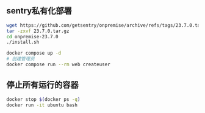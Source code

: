 ## sentry私有化部署

```sh
wget https://github.com/getsentry/onpremise/archive/refs/tags/23.7.0.tar.gz
tar -zxvf 23.7.0.tar.gz
cd onpremise-23.7.0
./install.sh

docker compose up -d
# 创建管理员
docker compose run --rm web createuser
```

## 停止所有运行的容器

```sh
docker stop $(docker ps -q)
docker run -it ubuntu bash
```
